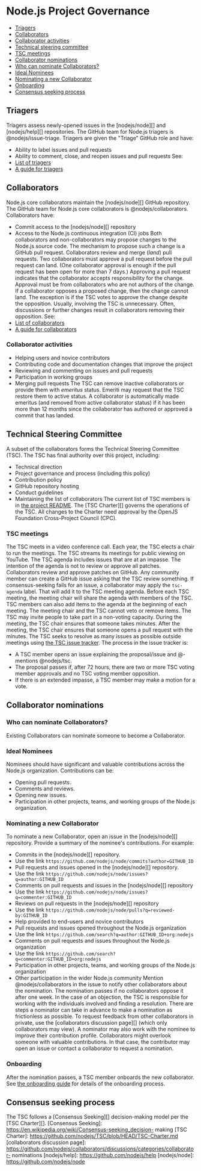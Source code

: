 # Node.js Project Governance
<!-- TOC -->
* [Triagers](#triagers)
* [Collaborators](#collaborators)
* [Collaborator activities](#collaborator-activities)
* [Technical steering committee](#technical-steering-committee)
* [TSC meetings](#tsc-meetings)
* [Collaborator nominations](#collaborator-nominations)
* [Who can nominate Collaborators?](#who-can-nominate-collaborators)
* [Ideal Nominees](#ideal-nominees)
* [Nominating a new Collaborator](#nominating-a-new-collaborator)
* [Onboarding](#onboarding)
* [Consensus seeking process](#consensus-seeking-process)
<!-- /TOC -->
## Triagers
Triagers assess newly-opened issues in the [nodejs/node][] and [nodejs/help][]
repositories. The GitHub team for Node.js triagers is @nodejs/issue-triage.
Triagers are given the "Triage" GitHub role and have:
* Ability to label issues and pull requests
* Ability to comment, close, and reopen issues and pull requests
See:
* [List of triagers](./README.md#triagers)
* [A guide for triagers](./doc/contributing/issues.md#triaging-a-bug-report)
## Collaborators
Node.js core collaborators maintain the [nodejs/node][] GitHub repository.
The GitHub team for Node.js core collaborators is @nodejs/collaborators.
Collaborators have:
* Commit access to the [nodejs/node][] repository
* Access to the Node.js continuous integration (CI) jobs
Both collaborators and non-collaborators may propose changes to the Node.js
source code. The mechanism to propose such a change is a GitHub pull request.
Collaborators review and merge (_land_) pull requests.
Two collaborators must approve a pull request before the pull request can land.
(One collaborator approval is enough if the pull request has been open for more
than 7 days.) Approving a pull request indicates that the collaborator accepts
responsibility for the change. Approval must be from collaborators who are not
authors of the change.
If a collaborator opposes a proposed change, then the change cannot land. The
exception is if the TSC votes to approve the change despite the opposition.
Usually, involving the TSC is unnecessary. Often, discussions or further changes
result in collaborators removing their opposition.
See:
* [List of collaborators](./README.md#current-project-team-members)
* [A guide for collaborators](./doc/contributing/collaborator-guide.md)
### Collaborator activities
* Helping users and novice contributors
* Contributing code and documentation changes that improve the project
* Reviewing and commenting on issues and pull requests
* Participation in working groups
* Merging pull requests
The TSC can remove inactive collaborators or provide them with _emeritus_
status. Emeriti may request that the TSC restore them to active status.
A collaborator is automatically made emeritus (and removed from active
collaborator status) if it has been more than 12 months since the collaborator
has authored or approved a commit that has landed.
## Technical Steering Committee
A subset of the collaborators forms the Technical Steering Committee (TSC).
The TSC has final authority over this project, including:
* Technical direction
* Project governance and process (including this policy)
* Contribution policy
* GitHub repository hosting
* Conduct guidelines
* Maintaining the list of collaborators
The current list of TSC members is in
[the project README](./README.md#current-project-team-members).
The [TSC Charter][] governs the operations of the TSC. All changes to the
Charter need approval by the OpenJS Foundation Cross-Project Council (CPC).
### TSC meetings
The TSC meets in a video conference call. Each year, the TSC elects a chair to
run the meetings. The TSC streams its meetings for public viewing on YouTube.
The TSC agenda includes issues that are at an impasse. The intention of the
agenda is not to review or approve all patches. Collaborators review and approve
patches on GitHub.
Any community member can create a GitHub issue asking that the TSC review
something. If consensus-seeking fails for an issue, a collaborator may apply the
`tsc-agenda` label. That will add it to the TSC meeting agenda.
Before each TSC meeting, the meeting chair will share the agenda with members of
the TSC. TSC members can also add items to the agenda at the beginning of each
meeting. The meeting chair and the TSC cannot veto or remove items.
The TSC may invite people to take part in a non-voting capacity.
During the meeting, the TSC chair ensures that someone takes minutes. After the
meeting, the TSC chair ensures that someone opens a pull request with the
minutes.
The TSC seeks to resolve as many issues as possible outside meetings using
[the TSC issue tracker](https://github.com/nodejs/TSC/issues). The process in
the issue tracker is:
* A TSC member opens an issue explaining the proposal/issue and @-mentions
@nodejs/tsc.
* The proposal passes if, after 72 hours, there are two or more TSC voting
member approvals and no TSC voting member opposition.
* If there is an extended impasse, a TSC member may make a motion for a vote.
## Collaborator nominations
### Who can nominate Collaborators?
Existing Collaborators can nominate someone to become a Collaborator.
### Ideal Nominees
Nominees should have significant and valuable contributions across the Node.js
organization.
Contributions can be:
* Opening pull requests.
* Comments and reviews.
* Opening new issues.
* Participation in other projects, teams, and working groups of the Node.js
organization.
### Nominating a new Collaborator
To nominate a new Collaborator, open an issue in the [nodejs/node][] repository.
Provide a summary of the nominee's contributions. For example:
* Commits in the [nodejs/node][] repository.
* Use the link `https://github.com/nodejs/node/commits?author=GITHUB_ID`
* Pull requests and issues opened in the [nodejs/node][] repository.
* Use the link `https://github.com/nodejs/node/issues?q=author:GITHUB_ID`
* Comments on pull requests and issues in the [nodejs/node][] repository
* Use the link `https://github.com/nodejs/node/issues?q=commenter:GITHUB_ID`
* Reviews on pull requests in the [nodejs/node][] repository
* Use the link `https://github.com/nodejs/node/pulls?q=reviewed-by:GITHUB_ID`
* Help provided to end-users and novice contributors
* Pull requests and issues opened throughout the Node.js organization
* Use the link `https://github.com/search?q=author:GITHUB_ID+org:nodejs`
* Comments on pull requests and issues throughout the Node.js organization
* Use the link `https://github.com/search?q=commenter:GITHUB_ID+org:nodejs`
* Participation in other projects, teams, and working groups of the Node.js
organization
* Other participation in the wider Node.js community
Mention @nodejs/collaborators in the issue to notify other collaborators about
the nomination.
The nomination passes if no collaborators oppose it after one week. In the case
of an objection, the TSC is responsible for working with the individuals
involved and finding a resolution.
There are steps a nominator can take in advance to make a nomination as
frictionless as possible. To request feedback from other collaborators in
private, use the [collaborators discussion page][]
(which only collaborators may view). A nominator may also work with the
nominee to improve their contribution profile.
Collaborators might overlook someone with valuable contributions. In that case,
the contributor may open an issue or contact a collaborator to request a
nomination.
### Onboarding
After the nomination passes, a TSC member onboards the new collaborator. See
[the onboarding guide](./onboarding.md) for details of the onboarding
process.
## Consensus seeking process
The TSC follows a [Consensus Seeking][] decision-making model per the
[TSC Charter][].
[Consensus Seeking]: https://en.wikipedia.org/wiki/Consensus-seeking_decision-
making
[TSC Charter]: https://github.com/nodejs/TSC/blob/HEAD/TSC-Charter.md
[collaborators discussion page]:
https://github.com/nodejs/collaborators/discussions/categories/collaborator-
nominations
[nodejs/help]: https://github.com/nodejs/help
[nodejs/node]: https://github.com/nodejs/node